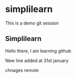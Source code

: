 # simplilearn
This is a demo git session

## Simplilearn

Hello there, I am learning github

New line added at 31st january

chnages remote
